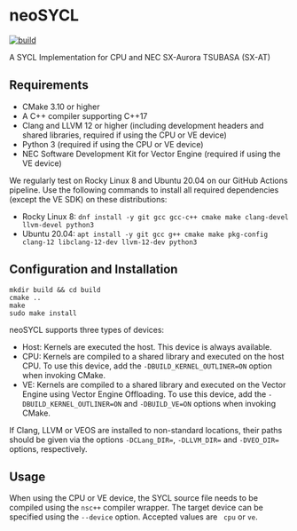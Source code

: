 # neoSYCL

[![build](https://github.com/Tohoku-University-Takizawa-Lab/neoSYCL/actions/workflows/ci.yml/badge.svg)](https://github.com/Tohoku-University-Takizawa-Lab/neoSYCL/actions/workflows/ci.yml)

A SYCL Implementation for CPU and NEC SX-Aurora TSUBASA (SX-AT)

## Requirements

- CMake 3.10 or higher
- A C++ compiler supporting C++17
- Clang and LLVM 12 or higher (including development headers and shared
  libraries, required if using the CPU or VE device)
- Python 3 (required if using the CPU or VE device)
- NEC Software Development Kit for Vector Engine (required if using the VE device)

We regularly test on Rocky Linux 8 and Ubuntu 20.04 on our GitHub Actions
pipeline. Use the following commands to install all required dependencies
(except the VE SDK) on these distributions:

- Rocky Linux 8: `dnf install -y git gcc gcc-c++ cmake make clang-devel llvm-devel python3`
- Ubuntu 20.04: `apt install -y git gcc g++ cmake make pkg-config clang-12 libclang-12-dev llvm-12-dev python3`

## Configuration and Installation

```
mkdir build && cd build
cmake ..
make
sudo make install
```

neoSYCL supports three types of devices:

- Host: Kernels are executed the host. This device is always available.
- CPU: Kernels are compiled to a shared library and executed
  on the host CPU. To use this device, add the `-DBUILD_KERNEL_OUTLINER=ON`
  option when invoking CMake.
- VE: Kernels are compiled to a shared library and executed
  on the Vector Engine using Vector Engine Offloading. To use this device, add
  the `-DBUILD_KERNEL_OUTLINER=ON` and `-DBUILD_VE=ON` options when invoking
  CMake.

If Clang, LLVM or VEOS are installed to non-standard locations, their paths
should be given via the options `-DCLang_DIR=`, `-DLLVM_DIR=` and `-DVEO_DIR=`
options, respectively.

## Usage

When using the CPU or VE device, the SYCL source file needs to be compiled
using the `nsc++` compiler wrapper. The target device can be specified using
the `--device` option. Accepted values are ` cpu` or `ve`.
